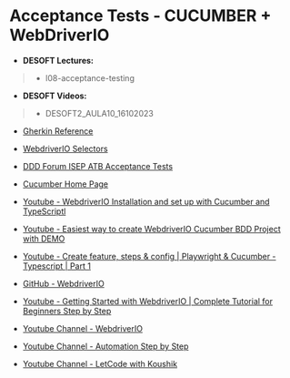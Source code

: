 # Acceptance Tests - CUCUMBER + WebDriverIO

* **DESOFT Lectures:**

>* l08-acceptance-testing

* **DESOFT Videos:**

>* DESOFT2_AULA10_16102023


* <a href="https://cucumber.io/docs/gherkin/reference/" target="_blank">Gherkin Reference</a>

* <a href="https://webdriver.io/docs/selectors/" target="_blank">WebdriverIO Selectors</a>

* <a href="https://github.com/nmbisep/ddd-forum-isep-atb-acceptance-tests" target="_blank">DDD Forum ISEP ATB Acceptance Tests</a>

* <a href="https://cucumber.io/" target="_blank">Cucumber Home Page</a>

* <a href="https://www.youtube.com/watch?v=OGMnk3JFT4o" target="_blank">Youtube - WebdriverIO Installation and set up with Cucumber and TypeScriptl</a>

* <a href="https://www.youtube.com/watch?v=HpoCx2a9l5w" tager="_blank">Youtube - Easiest way to create WebdriverIO Cucumber BDD Project with DEMO</a>

* <a href="https://www.youtube.com/watch?v=bfWXNLqKlvA" target="_blank">Youtube - Create feature, steps & config | Playwright & Cucumber - Typescript | Part 1</a>

* <a href="https://github.com/webdriverio/webdriverio" target="_blank">GitHub - WebdriverIO</a>

* <a href="https://www.youtube.com/watch?v=gdd5ZC5L9TM&list=PLhW3qG5bs-L9K2xtu-04jZFqykzXzqJW8" target="_blank">Youtube - Getting Started with WebdriverIO | Complete Tutorial for Beginners Step by Step</a>

* <a href="https://www.youtube.com/@webdriverio" target="_blank">Youtube Channel - WebdriverIO</a>

* <a href="https://www.youtube.com/@RaghavPal" target="_blank">Youtube Channel - Automation Step by Step</a>

* <a href="https://www.youtube.com/@letcode" target="_blank">Youtube Channel - LetCode with Koushik</a>
